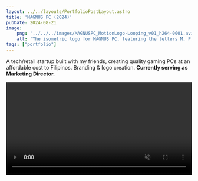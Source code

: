 ```yaml
---
layout: ../../layouts/PortfolioPostLayout.astro
title: 'MAGNUS PC (2024)'
pubDate: 2024-08-21
image:
    png: '../../../images/MAGNUSPC_MotionLogo-Looping_v01_h264-0001.avif'
    alt: 'The isometric logo for MAGNUS PC, featuring the letters M, P, and C arranged as faces of a purple cube. The logo is set against a white background with a subtle grid pattern.'
tags: ["portfolio"]
---
```

A tech/retail startup built with my friends, creating quality gaming PCs at an affordable cost to Filipinos. Branding & logo creation. **Currently serving as Marketing Director.**


<video autoplay loop muted width="100%">
  <source src="../../../videos/MAGNUSPC_MotionLogo-Looping_v01_h264.mp4" type="video/mp4">
Your browser does not support the video tag.
</video>
